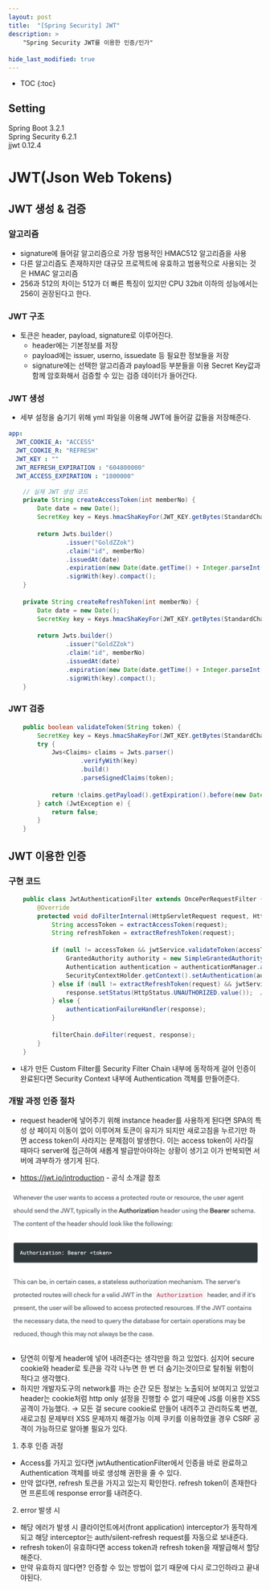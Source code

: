 ```yaml
---
layout: post
title:  "[Spring Security] JWT"
description: >
    "Spring Security JWT를 이용한 인증/인가"

hide_last_modified: true
---
```

* TOC
{:toc}
## Setting
Spring Boot 3.2.1   
Spring Security 6.2.1   
jjwt 0.12.4

# JWT(Json Web Tokens)
## JWT 생성 & 검증
### 알고리즘
- signature에 들어갈 알고리즘으로 가장 범용적인 HMAC512 알고리즘을 사용
- 다른 알고리즘도 존재하지만 대규모 프로젝트에 유효하고 범용적으로 사용되는 것은 HMAC 알고리즘
- 256과 512의 차이는 512가 더 빠른 특징이 있지만 CPU 32bit 이하의 성능에서는 256이 권장된다고 한다.

### JWT 구조
- 토큰은 header, payload, signature로 이루어진다.
    - header에는 기본정보를 저장
    - payload에는 issuer, userno, issuedate 등 필요한 정보들을 저장
    - signature에는 선택한 알고리즘과 payload등 부분들을 이용 Secret Key값과 함께 암호화해서 검증할 수 있는 검증 데이터가 들어간다.


### JWT 생성
- 세부 설정을 숨기기 위해 yml 파일을 이용해 JWT에 들어갈 값들을 저장해준다. 
```yaml
app:
  JWT_COOKIE_A: "ACCESS"
  JWT_COOKIE_R: "REFRESH"
  JWT_KEY : ""
  JWT_REFRESH_EXPIRATION : "604800000"
  JWT_ACCESS_EXPIRATION : "1800000"
```

```java
    // 실제 JWT 생성 코드
	private String createAccessToken(int memberNo) {
        Date date = new Date();
        SecretKey key = Keys.hmacShaKeyFor(JWT_KEY.getBytes(StandardCharsets.UTF_8));

        return Jwts.builder()
                .issuer("GoldZZok")
                .claim("id", memberNo)
                .issuedAt(date)
                .expiration(new Date(date.getTime() + Integer.parseInt(JWT_ACCESS_EXPIRE)))  // 30분 설정
                .signWith(key).compact();
    }

    private String createRefreshToken(int memberNo) {
        Date date = new Date();
        SecretKey key = Keys.hmacShaKeyFor(JWT_KEY.getBytes(StandardCharsets.UTF_8));

        return Jwts.builder()
                .issuer("GoldZZok")
                .claim("id", memberNo)
                .issuedAt(date)
                .expiration(new Date(date.getTime() + Integer.parseInt(JWT_REFRESH_EXPIRE)))  // 7일 설정
                .signWith(key).compact();
    }
```

### JWT 검증
```java
    public boolean validateToken(String token) {
        SecretKey key = Keys.hmacShaKeyFor(JWT_KEY.getBytes(StandardCharsets.UTF_8));
        try {
            Jws<Claims> claims = Jwts.parser()
                    .verifyWith(key)
                    .build()
                    .parseSignedClaims(token);

            return !claims.getPayload().getExpiration().before(new Date());
        } catch (JwtException e) {
            return false;
        }
    }
```

## JWT 이용한 인증
### 구현 코드
```java
    public class JwtAuthenticationFilter extends OncePerRequestFilter {
        @Override
        protected void doFilterInternal(HttpServletRequest request, HttpServletResponse response, FilterChain filterChain) throws ServletException, IOException {
            String accessToken = extractAccessToken(request);
            String refreshToken = extractRefreshToken(request);

            if (null != accessToken && jwtService.validateToken(accessToken)) {  // access token이 유효함
                GrantedAuthority authority = new SimpleGrantedAuthority("ROLE_USER");
                Authentication authentication = authenticationManager.authenticate(new UsernamePasswordAuthenticationToken(jwtService.userCheck(accessToken), null, Collections.singletonList(authority)));
                SecurityContextHolder.getContext().setAuthentication(authentication);
            } else if (null != extractRefreshToken(request) && jwtService.validateToken(refreshToken)) {
                response.setStatus(HttpStatus.UNAUTHORIZED.value());  // Refreshtoken이 유효함
            } else {
                authenticationFailureHandler(response);
            }

            filterChain.doFilter(request, response);
        }
    }
```

- 내가 만든 Custom Filter를 Security Filter Chain 내부에 동작하게 걸어 인증이 완료된다면 Security Context 내부에 Authentication 객체를 만들어준다.

### 개발 과정 인증 절차 
- request header에 넣어주기 위해 instance header를 사용하게 된다면 SPA의 특성 상 페이지 이동이 없이 이루어져 토큰이 유지가 되지만 새로고침을 누르기만 하면 access token이 사라지는 문제점이 발생한다. 
이는 access token이 사라질 때마다 server에 접근하여 새롭게 발급받아야하는 상황이 생기고 이가 반복되면 서버에 과부하가 생기게 된다.
    
- https://jwt.io/introduction - 공식 소개글 참조

![jwt](</assets/img/pjt/jwt.png>)
    
- 당연히 이렇게 header에 넣어 내려준다는 생각만을 하고 있었다. 심지어 secure cookie와 header로 토큰을 각각 나누면 한 번 더 숨기는것이므로 탈취될 위험이 적다고 생각했다.  
- 하지만 개발자도구의 network를 까는 순간 모든 정보는 노출되어 보여지고 있었고 header는 cookie처럼 http only 설정을 진행할 수 없기 때문에 JS를 이용한 XSS 공격이 가능했다. 
→ 모든 걸 secure cookie로 만들어 내려주고 관리하도록 변경, 새로고침 문제부터 XSS 문제까지 해결가능 이제 쿠키를 이용하였을 경우 CSRF 공격이 가능하므로 알아볼 필요가 있다. 
    
1. 추후 인증 과정
- Access를 가지고 있다면 jwtAuthenticationFilter에서 인증을 바로 완료하고 Authentication 객체를 바로 생성해 권한을 줄 수 있다.
- 만약 없다면, refresh 토큰을 가지고 있는지 확인한다. refresh token이 존재한다면 프론트에 response error를 내려준다.

2. error 발생 시 
- 해당 에러가 발생 시 클라이언트에서(front application) interceptor가 동작하게 되고 해당 interceptor는 auth/silent-refresh request를 자동으로 보내준다.
- refresh token이 유효하다면 access token과 refresh token을 재발급해서 할당해준다.
- 만약 유효하지 않다면? 인증할 수 있는 방법이 없기 때문에 다시 로그인하라고 끝내야된다.